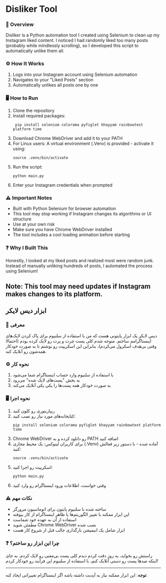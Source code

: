 # Disliker Tool 


### 🚀 Overview
Disliker is a Python automation tool I created using Selenium to clean up my Instagram liked content. I noticed I had randomly liked too many posts (probably while mindlessly scrolling), so I developed this script to automatically unlike them all.

### ⚙️ How It Works
1. Logs into your Instagram account using Selenium automation
2. Navigates to your "Liked Posts" section
3. Automatically unlikes all posts one by one

### 🖥️ How to Run
1. Clone the repository
2. Install required packages:
   ```
    pip install selenium colorama pyfiglet khayyam rainbowtext platform time  
   ```
3. Download Chrome WebDriver and add it to your PATH
4. For Linux users: A virtual environment (.Venv) is provided - activate it using:
   ```
   source .venv/bin/activate
   ```
5. Run the script:
   ```
   python main.py
   ```
6. Enter your Instagram credentials when prompted

### ⚠️ Important Notes
- Built with Python Selenium for browser automation
- This tool may stop working if Instagram changes its algorithms or UI structure
- Use at your own risk
- Make sure you have Chrome WebDriver installed
- The tool includes a cool loading animation before starting

### ❓ Why I Built This
Honestly, I looked at my liked posts and realized most were random junk. Instead of manually unliking hundreds of posts, I automated the process using Selenium!
<br>

**Note**: This tool may need updates if Instagram makes changes to its platform.
---

## ابزار دیس لایکر

### 🚀 معرفی
دیس لایکر یک ابزار پایتونی هست که من با استفاده از سلنیوم برای پاک کردن لایک‌های اینستاگرامم ساختم. متوجه شدم کلی پست چرت و پرت رو لایک کرده بودم (احتمالا وقتی بی‌هدف اسکرول می‌کردم)، بنابراین این اسکریپت رو نوشتم تا به صورت خودکار همه‌شون رو آنلایک کنه.

### ⚙️ نحوه کار
1. با استفاده از سلنیوم وارد حساب اینستاگرام شما می‌شود
2. به بخش "پست‌های لایک شده" می‌رود
3. به صورت خودکار همه پست‌ها را یکی یکی آنلایک می‌کند

### 🖥️ نحوه اجرا
1. ریپازیتوری رو کلون کنید
2. کتابخانه‌های مورد نیاز رو نصب کنید:
   ```
   pip install selenium colorama pyfiglet khayyam rainbowtext platform time 
   ```
3. Chrome WebDriver رو دانلود کرده و به PATH اضافه کنید
4. برای کاربران لینوکس: یک محیط مجازی (.Venv) آماده شده - با دستور زیر فعالش کنید:
   ```
   source .venv/bin/activate
   ```
5. اسکریپت رو اجرا کنید:
   ```
   python main.py
   ```
6. وقتی خواست، اطلاعات ورود اینستاگرام رو وارد کنید

### ⚠️ نکات مهم
- ساخته شده با سلنیوم پایتون برای اتوماسیون مرورگر
- این ابزار ممکنه با تغییر الگوریتم‌ها یا ظاهر اینستاگرام از کار بیوفته
- استفاده از آن به عهده خود شماست
- مطمئن شوید Chrome WebDriver نصب شده
- ابزار شامل یک انیمیشن بارگذاری جالب قبل از شروع کار هست

### ❓ چرا این ابزار رو ساختم؟
راستش رو بخواید، یه روز دقت کردم دیدم کلی پست بی‌معنی رو لایک کردم. به جای اینکه صدها پست رو دستی آنلایک کنم، با استفاده از سلنیوم این فرآیند رو خودکار کردم!

---

**توجه**: این ابزار ممکنه نیاز به آپدیت داشته باشه اگر اینستاگرام تغییراتی ایجاد کنه.  
